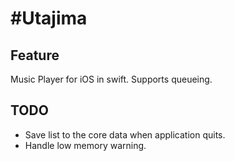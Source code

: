 #Utajima
=======

## Feature

Music Player for iOS in swift. Supports queueing.

## TODO

* Save list to the core data when application quits.
* Handle low memory warning.
